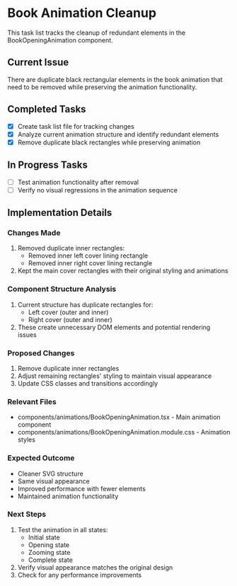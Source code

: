 # Book Animation Cleanup

This task list tracks the cleanup of redundant elements in the BookOpeningAnimation component.

## Current Issue
There are duplicate black rectangular elements in the book animation that need to be removed while preserving the animation functionality.

## Completed Tasks
- [x] Create task list file for tracking changes
- [x] Analyze current animation structure and identify redundant elements
- [x] Remove duplicate black rectangles while preserving animation

## In Progress Tasks
- [ ] Test animation functionality after removal
- [ ] Verify no visual regressions in the animation sequence

## Implementation Details

### Changes Made
1. Removed duplicate inner rectangles:
   - Removed inner left cover lining rectangle
   - Removed inner right cover lining rectangle
2. Kept the main cover rectangles with their original styling and animations

### Component Structure Analysis
1. Current structure has duplicate rectangles for:
   - Left cover (outer and inner)
   - Right cover (outer and inner)
2. These create unnecessary DOM elements and potential rendering issues

### Proposed Changes
1. Remove duplicate inner rectangles
2. Adjust remaining rectangles' styling to maintain visual appearance
3. Update CSS classes and transitions accordingly

### Relevant Files
- components/animations/BookOpeningAnimation.tsx - Main animation component
- components/animations/BookOpeningAnimation.module.css - Animation styles

### Expected Outcome
- Cleaner SVG structure
- Same visual appearance
- Improved performance with fewer elements
- Maintained animation functionality

### Next Steps
1. Test the animation in all states:
   - Initial state
   - Opening state
   - Zooming state
   - Complete state
2. Verify visual appearance matches the original design
3. Check for any performance improvements 
